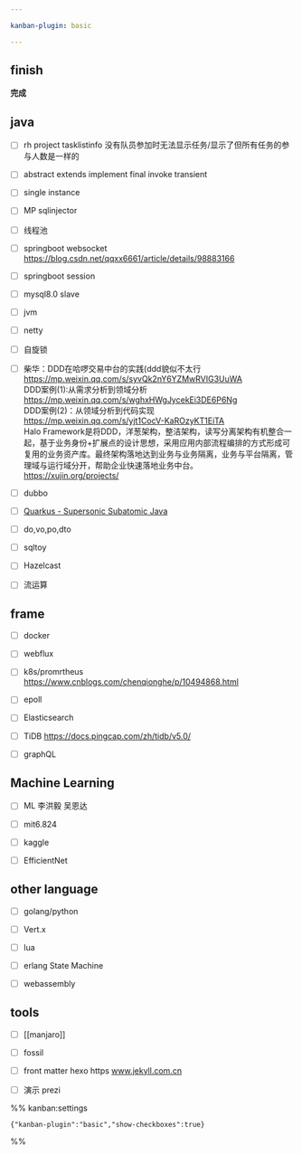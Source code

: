 ```yaml
---

kanban-plugin: basic

---
```


## finish

**完成**


## java

- [ ] rh project tasklistinfo 没有队员参加时无法显示任务/显示了但所有任务的参与人数是一样的
- [ ] abstract extends implement final invoke transient
- [ ] single instance
- [ ] MP sqlinjector
- [ ] 线程池
- [ ] springboot websocket https://blog.csdn.net/qqxx6661/article/details/98883166
- [ ] springboot session
- [ ] mysql8.0 slave
- [ ] jvm
- [ ] netty
- [ ] 自旋锁
- [ ] 柴华：DDD在哈啰交易中台的实践(ddd貌似不太行<br>https://mp.weixin.qq.com/s/syvQk2nY6YZMwRVIG3UuWA<br>DDD案例(1):从需求分析到领域分析<br>https://mp.weixin.qq.com/s/wghxHWgJycekEi3DE6P6Ng<br>DDD案例(2)：从领域分析到代码实现<br>https://mp.weixin.qq.com/s/yjt1CocV-KaROzyKT1EiTA<br>Halo Framework是将DDD，洋葱架构，整洁架构，读写分离架构有机整合一起，基于业务身份+扩展点的设计思想，采用应用内部流程编排的方式形成可复用的业务资产库。最终架构落地达到业务与业务隔离，业务与平台隔离，管理域与运行域分开，帮助企业快速落地业务中台。<br>https://xujin.org/projects/
- [ ] dubbo
- [ ] [Quarkus - Supersonic Subatomic Java](https://quarkus.io/)
- [ ] do,vo,po,dto
- [ ] sqltoy
- [ ] Hazelcast
- [ ] 流运算


## frame

- [ ] docker
- [ ] webflux
- [ ] k8s/promrtheus https://www.cnblogs.com/chenqionghe/p/10494868.html
- [ ] epoll
- [ ] Elasticsearch
- [ ] TiDB https://docs.pingcap.com/zh/tidb/v5.0/
- [ ] graphQL


## Machine Learning

- [ ] ML 李洪毅 吴恩达
- [ ] mit6.824
- [ ] kaggle
- [ ] EfficientNet


## other language

- [ ] golang/python
- [ ] Vert.x
- [ ] lua
- [ ] erlang State Machine
- [ ] webassembly


## tools

- [ ] [[manjaro]]
- [ ] fossil
- [ ] front matter hexo https www.jekyll.com.cn
- [ ] 演示 prezi




%% kanban:settings
```
{"kanban-plugin":"basic","show-checkboxes":true}
```
%%